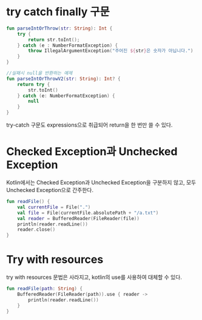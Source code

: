 # try catch finally 구문
```kotlin
fun parseIntOrThrow(str: String): Int {
	try {
		return str.toInt();
	} catch (e : NumberFormatException) {
		throw IllegalArgumentException("주어진 ${str}은 숫자가 아닙니다.")
	}
}
```

```kotlin
//실패시 null을 반환하는 예제
fun parseIntOrThrowV2(str: String): Int? {
	return try {
		str.toInt()
	} catch (e: NumberFormatException) {
		null
	}
}
```
try-catch 구문도 expressions으로 취급되어 return을 한 번만 쓸 수 있다.
# Checked Exception과 Unchecked Exception

Kotlin에서는 Checked Exception과 Unchecked Exception을 구분하지 않고, 모두 Unchecked Exception으로 간주한다.

```kotlin
fun readFile() {
	val currentFile = File(".")
	val file = File(currentFile.absolutePath + "/a.txt")
	val reader = BufferedReader(FileReader(file))
	println(reader.readLine())
	reader.close()
}
```
# Try with resources

try with resources 문법은 사라지고, kotlin의 use를 사용하여 대체할 수 있다.
```kotlin
fun readFile(path: String) {
	BufferedReader(FileReader(path)).use { reader ->
		println(reader.readLine())
	}
}
```